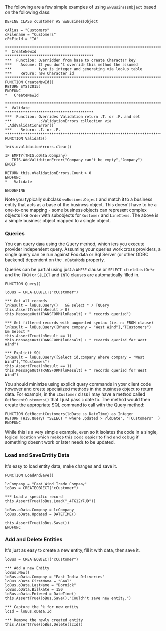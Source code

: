 ﻿The following are a few simple examples of using `wwBusinessObject` based on the following class:```foxproDEFINE CLASS cCustomer AS wwBusinessObjectcAlias = "Customers"cFilename = "Customers"cPkField = "Id"*************************************************************************  CreateNewId*******************************************  Function: Overridden from base to create Character key***    Assume: If you don't override this method the assumed***            type is integer and generating via lookup table***    Return: new Character id************************************************************************FUNCTION CreateNewId()RETURN SYS(2015)ENDFUNC*   CreateNewId*************************************************************************  Validate*******************************************  Function: Overrides Validation return .T. or .F. and set***            .oValidationErrors collection via `.AddValidationError()`***    Return: .T. or .F.************************************************************************FUNCTION Validate()THIS.oValidationErrors.Clear()IF EMPTY(THIS.oData.Company)   THIS.AddValidationError("Company can't be empty","Company")ENDIFRETURN this.oValidationErrors.Count > 0ENDFUNC*   ValidateENDDEFINE```Note you typically subclass `wwBusinessObject` and match it to a business entity that acts as a base of the business object. This doesn't have to be a one-to-one mapping - some business objects can represent complex objects like `Order` with subobjects for `Customer` and `LineItems`. The above is a simple business object mapped to a single object. ### QueriesYou can query data using the Query method, which lets you execute provider independent query. Assuming your queries work cross providers, a single query can be run against Fox data or Sql Server (or other ODBC backend) dependent on the `.nDataMode` property.Queries can be partial using just a `WHERE` clause or `SELECT <fieldListOr*>` and the `FROM` or `SELECT` and `INTO` clauses are automatically filled in.```foxproFUNCTION Query()loBus = CREATEOBJECT("cCustomer")*** Get all recordslnResult = loBus.Query()   && select * / TQUerythis.AssertTrue(lnResult > 0)this.MessageOut(TRANSFORM(lnResult) + " records queried")*** Get filtered records with augmented syntax (ie. no FROM clause)lnResult = loBus.Query([Where company = "West Wind"],"TCustomers")   && Select *this.AssertTrue(lnResult == 1)this.MessageOut(TRANSFORM(lnResult) + " records queried for West Wind")*** Explicit SQLlnResult = loBus.Query([Select id,company Where company = "West Wind"],"TCustomers") this.AssertTrue(lnResult == 1)this.MessageOut(TRANSFORM(lnResult) + " records queried for West Wind")```You should minimize using explicit query commands in your client code however and create specialized methods in the business object to return data. For example, in the `cCustomer`  class i may have a method called `GetRecentCustomers()` that I just pass a date to. The method would then create the appropriate SQL command to call with the Query method:```foxproFUNCTION GetRecentCustomers(ldDate as DateTime) as IntegerRETURN THIS.Query( "SELECT * where Updated > ?ldDate", "TCustomers"  )ENDFUNC```While this is a very simple example, even so it isolates the code in a single, logical location which makes this code easier to find and debug if something doesn't work or later needs to be updated.### Load and Save  Entity DataIt's easy to load entity data, make changes and save it.```foxproFUNCTION LoadAndSave()lcCompany = "East Wind Trade Company"loBus = CREATEOBJECT("cCustomer")*** Load a specific recordthis.AssertTrue(loBus.Load("_4FG12Y7UD"))loBus.oData.Company = lcCompanyloBus.oData.Updated = DATETIME()this.AssertTrue(loBus.Save())ENDFUNC```### Add and Delete EntitiesIt's just as easy to create a new entity, fill it with data, then save it.```foxproloBus = CREATEOBJECT("cCustomer")*** Add a new EntityloBus.New()loBus.oData.Company = "East India Deliveries"loBus.oData.FirstName = "Gaal"loBus.oData.LastName = "Dornick"loBus.oData.BillRate = 150loBus.oData.Entered = DateTime()this.AssertTrue(loBus.Save(),"Couldn't save new entity.")*** Capture the Pk for new entitylcId = loBus.oData.Id*** Remove the newly created entitythis.AssertTrue(loBus.Delete(lcId))```